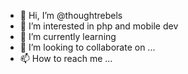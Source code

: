 - 👋 Hi, I’m @thoughtrebels
- 👀 I’m interested in php and mobile dev
- 🌱 I’m currently learning 
- 💞️ I’m looking to collaborate on ...
- 📫 How to reach me ...

<!---
thoughtrebels/thoughtrebels is a ✨ special ✨ repository because its `README.md` (this file) appears on your GitHub profile.
You can click the Preview link to take a look at your changes.
--->
